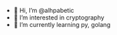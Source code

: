 - 👋 Hi, I’m @alhpabetic
- 👀 I’m interested in cryptography 
- 🌱 I’m currently learning py, golang

<!---
alhpabetic/alhpabetic is a ✨ special ✨ repository because its `README.md` (this file) appears on your GitHub profile.
You can click the Preview link to take a look at your changes.
--->
